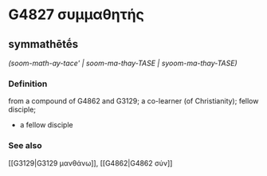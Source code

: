 # G4827 συμμαθητής

## symmathētḗs

_(soom-math-ay-tace' | soom-ma-thay-TASE | syoom-ma-thay-TASE)_

### Definition

from a compound of G4862 and G3129; a co-learner (of Christianity); fellow disciple; 

- a fellow disciple

### See also

[[G3129|G3129 μανθάνω]], [[G4862|G4862 σύν]]
